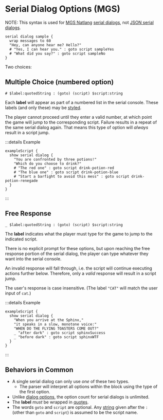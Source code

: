 # Serial Dialog Options (MGS)

NOTE: This syntax is used for [MGS Natlang](../mgs/mgs_natlang) [serial dialogs](../mgs/serial_dialogs_mgs), not [JSON serial dialogs](../dialogs/serial_dialogs_json).

```mgs{4-5}
serial dialog sample {
  wrap messages to 60
  "Hey, can anyone hear me? Hello?"
  # "Yes, I can hear you." : goto script sampleYes
  # "What did you say?" : goto script sampleNo
}
```

Two choices:

## Multiple Choice (numbered option)

```
# $label:quotedString : (goto) (script) $script:string
```

Each **label** will appear as part of a numbered list in the serial console. These labels (and only these) may be [styled](../mgs/serial_styles).

The player cannot proceed until they enter a valid number, at which point the game will jump to the corresponding script. Failure results in a repeat of the same serial dialog again. That means this type of option will *always* result in a script jump.

:::details Example
```mgs{5-7}
exampleScript {
  show serial dialog {
    "You are confronted by three potions!"
    "Which do you choose to drink?"
    # "The red one" : goto script drink-potion-red
    # "The blue one" : goto script drink-potion-blue
    # "Start a barfight to avoid this mess" : goto script drink-potion-renegade
  }
}
```
:::

## Free Response

```
_ $label:quotedString : (goto) (script) $script:string
```

The **label** indicates what the player must type for the game to jump to the indicated script.

There is no explicit prompt for these options, but upon reaching the free response portion of the serial dialog, the player can type whatever they want into the serial console.

An invalid response will fall through, i.e. the script will continue executing actions further below. Therefore, only a *valid* response will result in a script jump.

The user's response is case insensitive. (The label `"CAT"` will match the user input of `cat`.)

:::details Example
```mgs{6-7}
exampleScript {
  show serial dialog {
    "When you arrive at the Sphinx,"
    "it speaks in a slow, monotone voice:"
    "WHEN DO THE FLYING TOASTERS COME OUT?"
    _ "after dark" : goto script sphinxSuccess
    _ "before dark" : goto script sphinxWTF
  }
}
```
:::

## Behaviors in Common

- A single serial dialog can only use *one* of these two types.
	- The parser will interpret all options within the block using the type of the first option.
- Unlike [dialog options](../mgs/dialog_options_mgs), the option count for serial dialogs is unlimited.
- The **label** *must* be wrapped in [quotes](../mgs/variables/quoted_string).
- The words `goto` and `script` are optional. Any [string](../mgs/variables/string) given after the `:` (other than `goto` and `script`) is assumed to be the script name.

